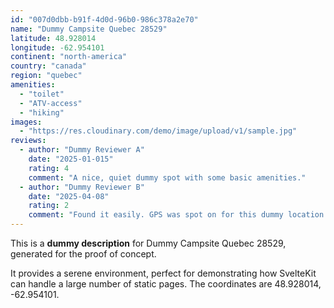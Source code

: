 ```yaml
---
id: "007d0dbb-b91f-4d0d-96b0-986c378a2e70"
name: "Dummy Campsite Quebec 28529"
latitude: 48.928014
longitude: -62.954101
continent: "north-america"
country: "canada"
region: "quebec"
amenities:
  - "toilet"
  - "ATV-access"
  - "hiking"
images:
  - "https://res.cloudinary.com/demo/image/upload/v1/sample.jpg"
reviews:
  - author: "Dummy Reviewer A"
    date: "2025-01-015"
    rating: 4
    comment: "A nice, quiet dummy spot with some basic amenities."
  - author: "Dummy Reviewer B"
    date: "2025-04-08"
    rating: 2
    comment: "Found it easily. GPS was spot on for this dummy location."
---
```


This is a **dummy description** for Dummy Campsite Quebec 28529, generated for the proof of concept.

It provides a serene environment, perfect for demonstrating how SvelteKit can handle a large number of static pages. The coordinates are 48.928014, -62.954101.
